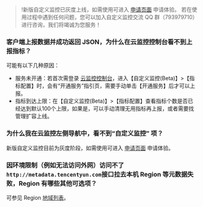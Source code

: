 >!新版自定义监控已灰度上线，如需使用可进入 [申请页面](https://cloud.tencent.com/apply/p/4v84kyrkl0g) 申请体验。
若在使用过程中遇到任何问题，您可以加入自定义监控交流 QQ 群（793979710）进行咨询，我们将竭诚为您服务！  

### 客户端上报数据并成功返回 JSON，为什么在云监控控制台看不到上报指标？
可能有以下几种原因：
   - 服务未开通：若首次需登录 [云监控控制台](https://console.cloud.tencent.com/monitor/overview)，进入【自定义监控(Beta)】>【指标配置】时，会有“开通服务”指引页，需要手动单击【开通服务】后才可以上报。
   - 指标到达上限：在【自定义监控(Beta)】>【指标配置】查看指标个数是否已经达到默认100个上限，如果是，可以手动清理无用指标再上报，或者需要找管理扩容上线。

### 为什么我在云监控左侧导航中，看不到“自定义监控” 项？
新版自定义监控目前为灰度阶段，如需使用可进入 [申请页面](https://cloud.tencent.com/apply/p/4v84kyrkl0g) 申请体验。


### 因环境限制（例如无法访问外网）访问不了`http://metadata.tencentyun.com`接口拉去本机 Region 等元数据失败，Region 有哪些其他可选项？

可参见 Region [地域列表](https://cloud.tencent.com/document/product/397/40208#.E5.9C.B0.E5.9F.9F.E5.88.97.E8.A1.A8)。 



